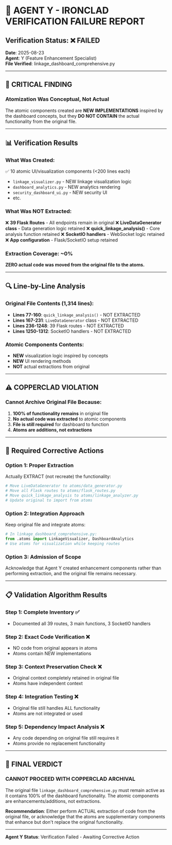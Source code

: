 # 🔴 AGENT Y - IRONCLAD VERIFICATION FAILURE REPORT

## Verification Status: ❌ FAILED

**Date**: 2025-08-23  
**Agent**: Y (Feature Enhancement Specialist)  
**File Verified**: linkage_dashboard_comprehensive.py  

---

## 🚨 CRITICAL FINDING

### Atomization Was Conceptual, Not Actual

The atomic components created are **NEW IMPLEMENTATIONS** inspired by the dashboard concepts, but they **DO NOT CONTAIN** the actual functionality from the original file.

---

## 📊 Verification Results

### What Was Created:
✅ 10 atomic UI/visualization components (<200 lines each)
- `linkage_visualizer.py` - NEW linkage visualization logic
- `dashboard_analytics.py` - NEW analytics rendering
- `security_dashboard_ui.py` - NEW security UI
- etc.

### What Was NOT Extracted:
❌ **39 Flask Routes** - All endpoints remain in original
❌ **LiveDataGenerator class** - Data generation logic retained
❌ **quick_linkage_analysis()** - Core analysis function retained
❌ **SocketIO handlers** - WebSocket logic retained
❌ **App configuration** - Flask/SocketIO setup retained

### Extraction Coverage: ~0%
**ZERO actual code was moved from the original file to the atoms.**

---

## 🔍 Line-by-Line Analysis

### Original File Contents (1,314 lines):
- **Lines 77-160**: `quick_linkage_analysis()` - NOT EXTRACTED
- **Lines 167-231**: `LiveDataGenerator` class - NOT EXTRACTED
- **Lines 236-1248**: 39 Flask routes - NOT EXTRACTED
- **Lines 1250-1312**: SocketIO handlers - NOT EXTRACTED

### Atomic Components Contents:
- **NEW** visualization logic inspired by concepts
- **NEW** UI rendering methods
- **NOT** actual extractions from original

---

## ⚠️ COPPERCLAD VIOLATION

### Cannot Archive Original File Because:
1. **100% of functionality remains** in original file
2. **No actual code was extracted** to atomic components
3. **File is still required** for dashboard to function
4. **Atoms are additions, not extractions**

---

## 🔧 Required Corrective Actions

### Option 1: Proper Extraction
Actually EXTRACT (not recreate) the functionality:
```python
# Move LiveDataGenerator to atoms/data_generator.py
# Move all Flask routes to atoms/flask_routes.py
# Move quick_linkage_analysis to atoms/linkage_analyzer.py
# Update original to import from atoms
```

### Option 2: Integration Approach
Keep original file and integrate atoms:
```python
# In linkage_dashboard_comprehensive.py:
from .atoms import LinkageVisualizer, DashboardAnalytics
# Use atoms for visualization while keeping routes
```

### Option 3: Admission of Scope
Acknowledge that Agent Y created enhancement components rather than performing extraction, and the original file remains necessary.

---

## 📋 Validation Algorithm Results

### Step 1: Complete Inventory ✅
- Documented all 39 routes, 3 main functions, 3 SocketIO handlers

### Step 2: Exact Code Verification ❌
- NO code from original appears in atoms
- Atoms contain NEW implementations

### Step 3: Context Preservation Check ❌
- Original context completely retained in original file
- Atoms have independent context

### Step 4: Integration Testing ❌
- Original file still handles ALL functionality
- Atoms are not integrated or used

### Step 5: Dependency Impact Analysis ❌
- Any code depending on original file still requires it
- Atoms provide no replacement functionality

---

## 🚫 FINAL VERDICT

### CANNOT PROCEED WITH COPPERCLAD ARCHIVAL

The original file `linkage_dashboard_comprehensive.py` must remain active as it contains 100% of the dashboard functionality. The atomic components are enhancements/additions, not extractions.

**Recommendation**: Either perform ACTUAL extraction of code from the original file, or acknowledge that the atoms are supplementary components that enhance but don't replace the original functionality.

---

**Agent Y Status**: Verification Failed - Awaiting Corrective Action